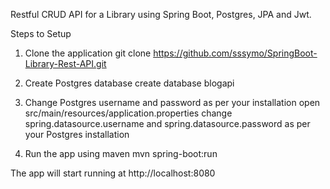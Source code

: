 Restful CRUD API for a Library using Spring Boot, Postgres, JPA and Jwt.

Steps to Setup
1. Clone the application
git clone https://github.com/sssymo/SpringBoot-Library-Rest-API.git

2. Create Postgres database
create database blogapi

4. Change Postgres username and password as per your installation
open src/main/resources/application.properties
change spring.datasource.username and spring.datasource.password as per your Postgres installation

4. Run the app using maven
mvn spring-boot:run

The app will start running at http://localhost:8080
